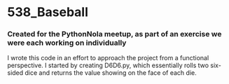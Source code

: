 # 538_Baseball
### Created for the PythonNola meetup, as part of an exercise we were each working on individually
I wrote this code in an effort to approach the project from a functional perspective.  I started by creating D6D6.py, which essentially rolls two six-sided dice and returns the value showing on the face of each die.  
